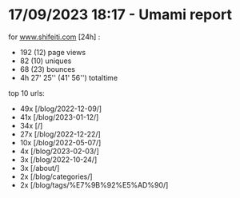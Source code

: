 # 17/09/2023 18:17 - Umami report
for www.shifeiti.com [24h] :

 - 192 (12) page views
 - 82 (10) uniques
 - 68 (23) bounces
 - 4h 27' 25'' (41' 56'') totaltime


top 10 urls:
 - 49x [/blog/2022-12-09/]
 - 41x [/blog/2023-01-12/]
 - 34x [/]
 - 27x [/blog/2022-12-22/]
 - 10x [/blog/2022-05-07/]
 - 4x [/blog/2023-02-03/]
 - 3x [/blog/2022-10-24/]
 - 3x [/about/]
 - 2x [/blog/categories/]
 - 2x [/blog/tags/%E7%9B%92%E5%AD%90/]



